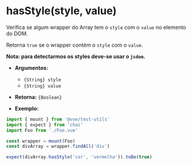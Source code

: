 # hasStyle(style, value)

Verifica se algum wrapper do Array tem o `style` com o `value` no elemento do DOM.

Retorna `true` se o wrapper contém o `style` com o `value`.

**Nota: para detectarmos os styles deve-se usar o `jsdom`.**

- **Argumentos:**
  - `{String} style`
  - `{String} value`

- **Retorna:** `{Boolean}`

- **Exemplo:**

```js
import { mount } from '@vue/test-utils'
import { expect } from 'chai'
import Foo from './Foo.vue'

const wrapper = mount(Foo)
const divArray = wrapper.findAll('div')

expect(divArray.hasStyle('cor', 'vermelha')).toBe(true)
```
